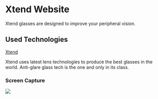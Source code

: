 <h1> Xtend Website </h1>

Xtend glasses are designed to improve your peripheral vision.

<h2>Used Technologies</h2>

<a href="#">Xtend</a>

Xtend uses latest lens technologies to produce the best glasses in the world. Anti-glare glass tech is the one and only in its class.

<h3>Screen Capture</h3>

![](xtend.gif)
